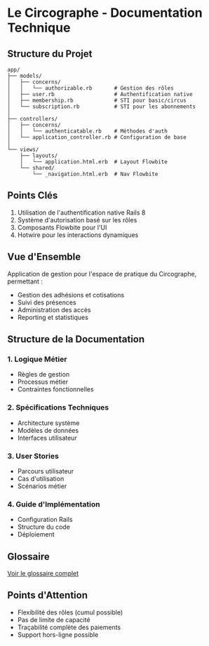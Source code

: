 # Le Circographe - Documentation Technique

## Structure du Projet
```
app/
├── models/
│   ├── concerns/
│   │   └── authorizable.rb       # Gestion des rôles
│   ├── user.rb                   # Authentification native
│   ├── membership.rb             # STI pour basic/circus
│   └── subscription.rb           # STI pour les abonnements
│
├── controllers/
│   ├── concerns/
│   │   └── authenticatable.rb    # Méthodes d'auth
│   └── application_controller.rb # Configuration de base
│
└── views/
    ├── layouts/
    │   └── application.html.erb  # Layout Flowbite
    └── shared/
        └── _navigation.html.erb  # Nav Flowbite
```

## Points Clés
1. Utilisation de l'authentification native Rails 8
2. Système d'autorisation basé sur les rôles
3. Composants Flowbite pour l'UI
4. Hotwire pour les interactions dynamiques

## Vue d'Ensemble
Application de gestion pour l'espace de pratique du Circographe, permettant :
- Gestion des adhésions et cotisations
- Suivi des présences
- Administration des accès
- Reporting et statistiques

## Structure de la Documentation

### 1. Logique Métier
- Règles de gestion
- Processus métier
- Contraintes fonctionnelles

### 2. Spécifications Techniques
- Architecture système
- Modèles de données
- Interfaces utilisateur

### 3. User Stories
- Parcours utilisateur
- Cas d'utilisation
- Scénarios métier

### 4. Guide d'Implémentation
- Configuration Rails
- Structure du code
- Déploiement

## Glossaire
[Voir le glossaire complet](./glossaire.md)

## Points d'Attention
- Flexibilité des rôles (cumul possible)
- Pas de limite de capacité
- Traçabilité complète des paiements
- Support hors-ligne possible 